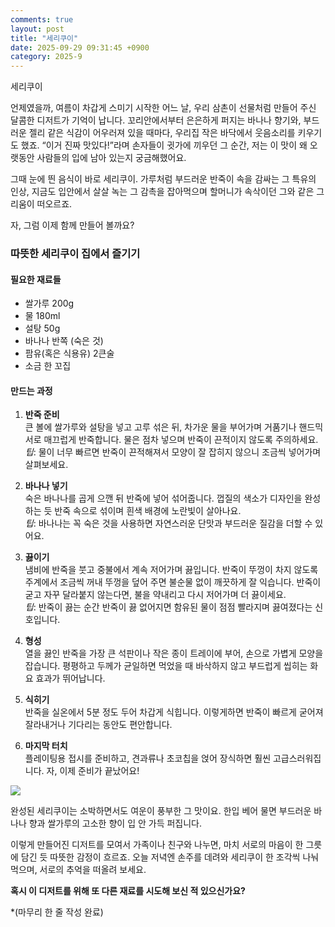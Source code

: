 ```yaml
---
comments: true
layout: post
title: "세리쿠이"
date: 2025-09-29 09:31:45 +0900
category: 2025-9
---
```


세리쿠이  

언제였을까, 여름이 차갑게 스미기 시작한 어느 날, 우리 삼촌이 선물처럼 만들어 주신 달콤한 디저트가 기억이 납니다. 꼬리안에서부터 은은하게 퍼지는 바나나 향기와, 부드러운 젤리 같은 식감이 어우러져 있을 때마다, 우리집 작은 바닥에서 웃음소리를 키우기도 했죠. “이거 진짜 맛있다!”라며 손자들이 귓가에 끼우던 그 순간, 저는 이 맛이 왜 오랫동안 사람들의 입에 남아 있는지 궁금해했어요.  

그때 눈에 띈 음식이 바로 세리쿠이. 가루처럼 부드러운 반죽이 속을 감싸는 그 특유의 인상, 지금도 입안에서 살살 녹는 그 감촉을 잡아먹으며 할머니가 속삭이던 그와 같은 그리움이 떠오르죠.  

자, 그럼 이제 함께 만들어 볼까요?  

### 따뜻한 세리쿠이 집에서 즐기기  

#### 필요한 재료들  

- 쌀가루 200g  
- 물 180ml  
- 설탕 50g  
- 바나나 반쪽 (숙은 것)  
- 팜유(혹은 식용유) 2큰술  
- 소금 한 꼬집  

#### 만드는 과정  

1. **반죽 준비**  
   큰 볼에 쌀가루와 설탕을 넣고 고루 섞은 뒤, 차가운 물을 부어가며 거품기나 핸드믹서로 매끄럽게 반죽합니다. 물은 점차 넣으며 반죽이 끈적이지 않도록 주의하세요.  
   *팁*: 물이 너무 빠르면 반죽이 끈적해져서 모양이 잘 잡히지 않으니 조금씩 넣어가며 살펴보세요.  

2. **바나나 넣기**  
   숙은 바나나를 곱게 으깬 뒤 반죽에 넣어 섞어줍니다. 껍질의 색소가 디자인을 완성하는 듯 반죽 속으로 섞이며 흰색 배경에 노란빛이 살아나요.  
   *팁*: 바나나는 꼭 숙은 것을 사용하면 자연스러운 단맛과 부드러운 질감을 더할 수 있어요.  

3. **끓이기**  
   냄비에 반죽을 붓고 중불에서 계속 저어가며 끓입니다. 반죽이 뚜껑이 차지 않도록 주계에서 조금씩 꺼내 뚜껑을 덮어 주면 불순물 없이 깨끗하게 잘 익습니다. 반죽이 굳고 자꾸 달라붙지 않는다면, 불을 약내리고 다시 저어가며 더 끓이세요.  
   *팁*: 반죽이 끓는 순간 반죽이 끓 없어지면 함유된 물이 점점 빨라지며 끓여졌다는 신호입니다.  

4. **형성**  
   열을 끓인 반죽을 가장 큰 석판이나 작은 종이 트레이에 부어, 손으로 가볍게 모양을 잡습니다. 평평하고 두께가 균일하면 먹었을 때 바삭하지 않고 부드럽게 씹히는 화요 효과가 뛰어납니다.  

5. **식히기**  
   반죽을 실온에서 5분 정도 두어 차갑게 식힙니다. 이렇게하면 반죽이 빠르게 굳어져 잘라내거나 기다리는 동안도 편안합니다.  

6. **마지막 터치**  
   플레이팅용 접시를 준비하고, 견과류나 초코칩을 얹어 장식하면 훨씬 고급스러워집니다. 자, 이제 준비가 끝났어요!  

![](https://www.themealdb.com/images/media/meals/6ut2og1619790195.jpg)  

완성된 세리쿠이는 소박하면서도 여운이 풍부한 그 맛이요. 한입 베어 물면 부드러운 바나나 향과 쌀가루의 고소한 향이 입 안 가득 퍼집니다.  

이렇게 만들어진 디저트를 모여서 가족이나 친구와 나누면, 마치 서로의 마음이 한 그릇에 담긴 듯 따뜻한 감정이 흐르죠. 오늘 저녁엔 손주를 데려와 세리쿠이 한 조각씩 나눠 먹으며, 서로의 추억을 떠올려 보세요.  

**혹시 이 디저트를 위해 또 다른 재료를 시도해 보신 적 있으신가요?**  

*(마무리 한 줄 작성 완료)